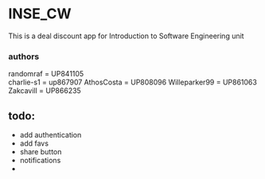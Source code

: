 # INSE_CW
This is a deal discount app for
Introduction to Software Engineering unit


### authors
randomraf = UP841105  
charlie-s1 = up867907
AthosCosta = UP808096
Willeparker99 = UP861063
Zakcavill = UP866235

## todo:
- add authentication
- add favs
- share button
- notifications
- 
